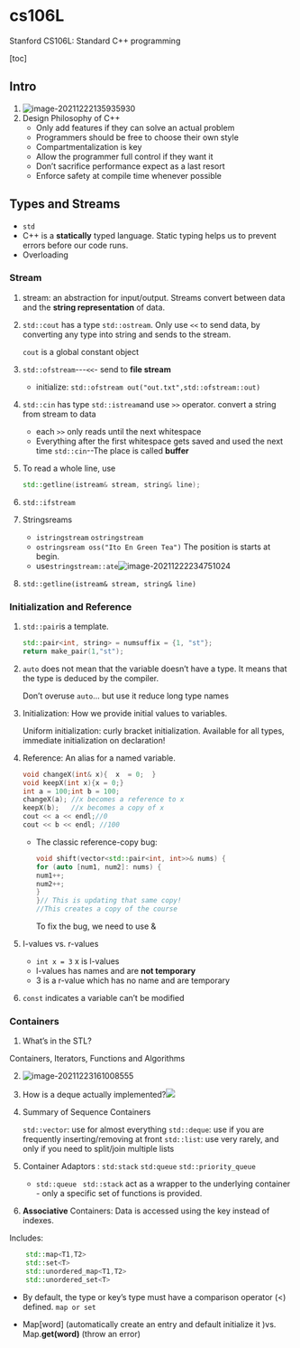 # cs106L

Stanford CS106L: Standard C++ programming

[toc]

## Intro

1. ![image-20211222135935930](https://gitee.com/dongramesez/typora-img/raw/master/img/202112221359247.png)
2. Design Philosophy of C++
   - Only add features if they can solve an actual problem
   - Programmers should be free to choose their own style 
   - Compartmentalization is key
   - Allow the programmer full control if they want it
   - Don’t sacrifice performance expect as a last resort
   - Enforce safety at compile time whenever possible

## Types and Streams

- `std`
- C++ is a **statically** typed language. Static typing helps us to prevent errors before our code runs.
- Overloading

### Stream

1. stream: an abstraction for input/output. Streams convert between data and the **string representation** of data.

2. `std::cout` has a type `std::ostream`. Only use `<<` to send data, by converting any type into string and sends to the stream.

   `cout` is a global constant object

3. `std::ofstream`---`<<`- send to **file stream**

   - initialize: `std::ofstream out("out.txt",std::ofstream::out)`

4. `std::cin` has type `std::istream`and use `>>` operator. convert a string from stream to data

   - each `>>` only reads until the next whitespace
   - Everything after the first whitespace gets saved and used the next time `std::cin`--The place is called **buffer**

5. To read a whole line, use

   ```cpp
   std::getline(istream& stream, string& line);
   ```

6. `std::ifstream`
7. Stringsreams
   - `istringstream` `ostringstream`
   - `ostringsream oss("Ito En Green Tea")` The position is starts at begin.
   - use`stringstream::ate`![image-20211222234751024](https://gitee.com/dongramesez/typora-img/raw/master/img/202112222347161.png)

8. `std::getline(istream& stream, string& line)`

### Initialization and Reference

1. `std::pair`is a template.

   ```c++
   std::pair<int, string> = numsuffix = {1, "st"};
   return make_pair(1,"st");
   ```

2. `auto` does not mean that the variable doesn’t have a type.  It means that the type is deduced by the compiler. 

   Don’t overuse `auto`... but use it reduce long type names

3. Initialization: How we provide initial values to variables.

   Uniform initialization: curly bracket initialization. Available for all types, immediate initialization on declaration! 

4. Reference: An alias for a named variable.

   ```cpp
   void changeX(int& x){  x  = 0;  }
   void keepX(int x){x = 0;}
   int a = 100;int b = 100;
   changeX(a); //x becomes a reference to x
   keepX(b);   //x becomes a copy of x
   cout << a << endl;//0 
   cout << b << endl; //100
   
   ```

   - The classic reference-copy bug:

     ```cpp
     void shift(vector<std::pair<int, int>>& nums) {
     for (auto [num1, num2]: nums) {
     num1++;
     num2++;
     }
     }// This is updating that same copy!
     //This creates a copy of the course
     
     ```

     To fix the bug, we need to use &

5. I-values vs. r-values
   - `int x = 3` x is l-values
   - l-values has names and are **not temporary**
   - 3 is a r-value which has no name and are temporary
6. `const` indicates a variable can’t be modified

### Containers

1.  What’s in the STL?

   Containers, Iterators, Functions and Algorithms

2. ![image-20211223161008555](https://gitee.com/dongramesez/typora-img/raw/master/img/202112231610771.png)
3. How is a deque actually implemented?![](https://gitee.com/dongramesez/typora-img/raw/master/img/202112231628538.png)

4. Summary of Sequence Containers

   `std::vector`: use for almost everything 
   `std::deque`: use if you are frequently inserting/removing at front 
   `std::list`: use very rarely, and only if you need to split/join multiple lists

5. Container Adaptors : `std:stack` `std:queue` `std::priority_queue`
   - `std::queue ` `std::stack` act as a wrapper to the underlying container - only a specific set of functions is provided.
6. **Associative** Containers: Data is accessed using the key instead of indexes.

Includes: 

```cpp
	std::map<T1,T2>
	std::set<T>
    std::unordered_map<T1,T2>
    std::unordered_set<T>
```

- By default, the type or key’s type must have a comparison operator (<) defined. `map or set`

- Map[word] (automatically create an entry and default initialize it )vs. Map.**get(word)** (throw an error)

  
